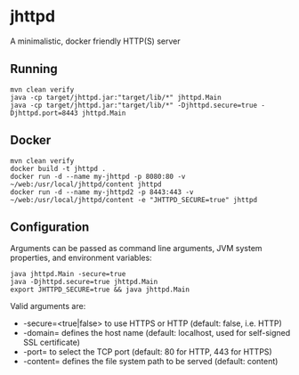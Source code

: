 # jhttpd
A minimalistic, docker friendly HTTP(S) server

## Running

    mvn clean verify
    java -cp target/jhttpd.jar:"target/lib/*" jhttpd.Main
    java -cp target/jhttpd.jar:"target/lib/*" -Djhttpd.secure=true -Djhttpd.port=8443 jhttpd.Main

## Docker

    mvn clean verify
    docker build -t jhttpd .
    docker run -d --name my-jhttpd -p 8080:80 -v ~/web:/usr/local/jhttpd/content jhttpd
    docker run -d --name my-jhttpd2 -p 8443:443 -v ~/web:/usr/local/jhttpd/content -e "JHTTPD_SECURE=true" jhttpd

## Configuration

Arguments can be passed as command line arguments, JVM system properties, and environment variables:

    java jhttpd.Main -secure=true
    java -Djhttpd.secure=true jhttpd.Main
    export JHTTPD_SECURE=true && java jhttpd.Main

Valid arguments are:


- -secure=<true|false> to use HTTPS or HTTP (default: false, i.e. HTTP)
- -domain=<qualified domain name> defines the host name (default: localhost, used for self-signed SSL certificate)
- -port=<number> to select the TCP port (default: 80 for HTTP, 443 for HTTPS)
- -content=<path> defines the file system path to be served (default: content)
